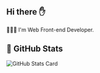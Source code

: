 ## Hi there ✋
👨🏻‍💻 I'm Web Front-end Developer.

## 🍕 GitHub Stats
![GitHub Stats Card](https://github-readme-stats.vercel.app/api?username=flt3150sk)
